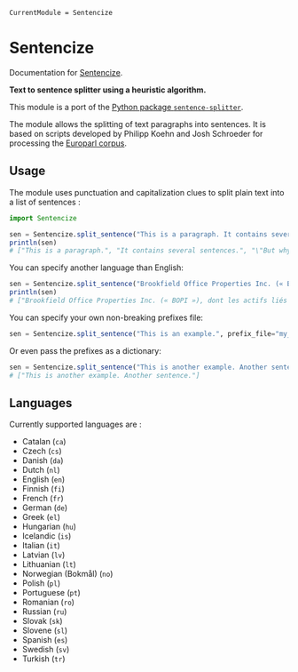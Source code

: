 ```@meta
CurrentModule = Sentencize
```

# Sentencize

Documentation for [Sentencize](https://github.com/astariul/Sentencize.jl).

**Text to sentence splitter using a heuristic algorithm.**

This module is a port of the [Python package `sentence-splitter`](https://github.com/berkmancenter/mediacloud-sentence-splitter).

The module allows the splitting of text paragraphs into sentences. It is based on scripts developed by Philipp Koehn and Josh Schroeder for processing the [Europarl corpus](http://www.statmt.org/europarl/).

## Usage

The module uses punctuation and capitalization clues to split plain text into a list of sentences :

```julia
import Sentencize

sen = Sentencize.split_sentence("This is a paragraph. It contains several sentences. \"But why,\" you ask?")
println(sen)
# ["This is a paragraph.", "It contains several sentences.", "\"But why,\" you ask?"]
```

You can specify another language than English:

```julia
sen = Sentencize.split_sentence("Brookfield Office Properties Inc. (« BOPI »), dont les actifs liés aux immeubles directement...", lang="fr")
println(sen)
# ["Brookfield Office Properties Inc. (« BOPI »), dont les actifs liés aux immeubles directement..."]
```

You can specify your own non-breaking prefixes file:

```julia
sen = Sentencize.split_sentence("This is an example.", prefix_file="my_prefixes.txt", lang=nothing)
```

Or even pass the prefixes as a dictionary:

```julia
sen = Sentencize.split_sentence("This is another example. Another sentence.", prefixes=Dict("example" => Sentencize.default))
# ["This is another example. Another sentence."]
```

## Languages

Currently supported languages are :

- Catalan (`ca`)
- Czech (`cs`)
- Danish (`da`)
- Dutch (`nl`)
- English (`en`)
- Finnish (`fi`)
- French (`fr`)
- German (`de`)
- Greek (`el`)
- Hungarian (`hu`)
- Icelandic (`is`)
- Italian (`it`)
- Latvian (`lv`)
- Lithuanian (`lt`)
- Norwegian (Bokmål) (`no`)
- Polish (`pl`)
- Portuguese (`pt`)
- Romanian (`ro`)
- Russian (`ru`)
- Slovak (`sk`)
- Slovene (`sl`)
- Spanish (`es`)
- Swedish (`sv`)
- Turkish (`tr`)